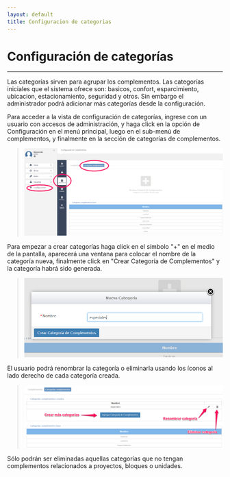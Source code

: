 ```yaml
---
layout: default
title: Configuracion de categorias
---
```


# Configuración de categorías
---------------------------------------
  
  Las categorías sirven para agrupar los complementos. Las categorías iniciales que el sistema ofrece son: basicos, confort, esparcimiento, ubicacion, estacionamiento, seguridad y otros. Sin embargo el administrador podrá adicionar más categorías desde la configuración.

  Para acceder a la vista de configuración de categorías, ingrese con un usuario con accesos de administración, y haga click en la opción de Configuración en el menú principal, luego en el sub-menú de complementos, y finalmente en la sección de categorías de complementos.

  >![Complementos](/images/configcategorias.png)

  Para empezar a crear categorías haga click en el símbolo "+" en el medio de la pantalla, aparecerá una ventana para colocar el nombre de la categoría nueva, finalmente click en "Crear Categoría de Complementos" y la categoría habrá sido generada.

  >![Complementos](/images/creacategoria.png)

  El usuario podrá renombrar la categoría o eliminarla usando los íconos al lado derecho de cada categoría creada.

  >![Complementos](/images/editarcategoria.png)  

  Sólo podrán ser eliminadas aquellas categorías que no tengan complementos relacionados a proyectos, bloques o unidades.

